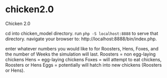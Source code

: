 # chicken2.0
Chicken 2.0

cd into chicken_model directory.
run `php -S localhost:8888` to serve that directory.
navigate your browser to: http://localhost:8888/bin/index.php.

enter whatever numbers you would like to for Roosters, Hens, Foxes, and the number of Weeks the simulation will last.
Roosters = non egg-laying chickens
Hens = egg-laying chickens
Foxes = will attempt to eat chickens, Roosters or Hens
Eggs = potentially will hatch into new chickens (Roosters or Hens).
